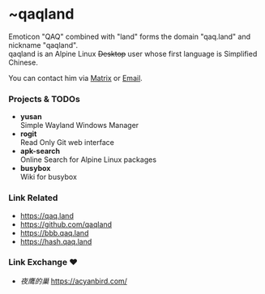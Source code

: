 # ~qaqland

Emoticon "QAQ" combined with "land" forms the domain "qaq.land" and nickname "qaqland".  
qaqland is an Alpine Linux ~~Desktop~~ user whose first language is Simplified Chinese.

You can contact him via [Matrix](https://matrix.to/#/@qaqland:mozilla.org)
or [Email](mailto:qaq@qaq.land).

### Projects & TODOs

- **yusan**  
  Simple Wayland Windows Manager
- **rogit**  
  Read Only Git web interface
- **apk-search**  
  Online Search for Alpine Linux packages
- **busybox**  
  Wiki for busybox

### Link Related

- <https://qaq.land>
- <https://github.com/qaqland>
- <https://bbb.qaq.land>
- <https://hash.qaq.land>

### Link Exchange ❤️

- _夜鹰的巢_ <https://acyanbird.com/>
